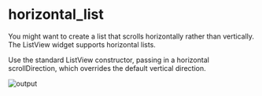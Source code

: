 # horizontal_list


You might want to create a list that scrolls horizontally rather than vertically. The ListView widget supports horizontal lists.

Use the standard ListView constructor, passing in a horizontal scrollDirection, which overrides the default vertical direction.


![output]('output.png')